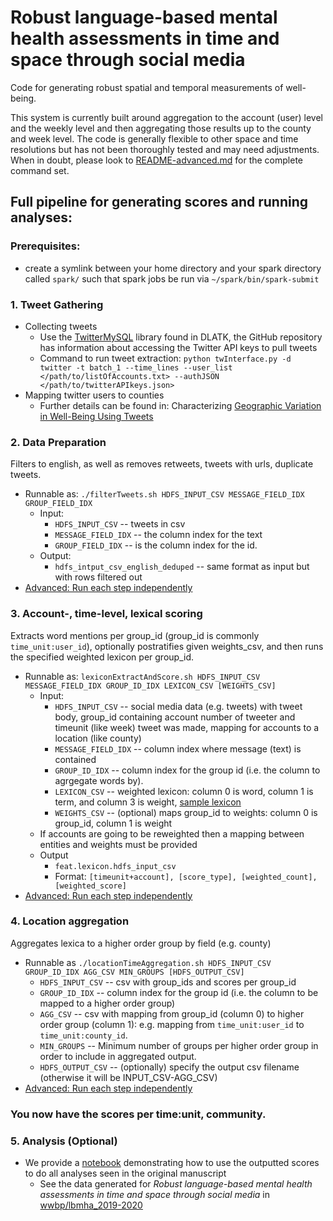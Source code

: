 # Robust language-based mental health assessments in time and space through social media
Code for generating robust spatial and temporal measurements of well-being. 

This system is currently built around aggregation to the account (user) level and the weekly level and then aggregating those results up to the county and week level. The code is generally flexible to other space and time resolutions but has not been thoroughly tested and may need adjustments. When in doubt, please look to [README-advanced.md](./README-advanced.md) for the complete command set.

## Full pipeline for generating scores and running analyses:

### Prerequisites:
- create a symlink between your home directory and your spark directory called `spark/` such that spark jobs be run via `~/spark/bin/spark-submit`

### 1. Tweet Gathering
  - Collecting tweets
    - Use the [TwitterMySQL](https://github.com/dlatk/TwitterMySQL) library found in DLATK, the GitHub repository has information about accessing the Twitter API keys to pull tweets
    - Command to run tweet extraction: `python twInterface.py -d twitter -t batch_1 --time_lines --user_list </path/to/listOfAccounts.txt> --authJSON </path/to/twitterAPIkeys.json>`
  - Mapping twitter users to counties
    - Further details can be found in: Characterizing [Geographic Variation in Well-Being Using Tweets](https://www.researchgate.net/publication/282330246_Characterizing_Geographic_Variation_in_Well-Being_Using_Tweets)

### 2. Data Preparation
Filters to english, as well as removes retweets, tweets with urls, duplicate tweets. 
- Runnable as: `./filterTweets.sh HDFS_INPUT_CSV MESSAGE_FIELD_IDX GROUP_FIELD_IDX` 
  - Input: 
      - `HDFS_INPUT_CSV` -- tweets in csv 
      - `MESSAGE_FIELD_IDX` -- the column index for the text
      - `GROUP_FIELD_IDX` -- is the column index for the id. 
  - Output: 
    - `hdfs_intput_csv_english_deduped` -- same format as input but with rows filtered out
- [Advanced: Run each step independently](/README-advanced.md)

### 3. Account-, time-level, lexical scoring   
  Extracts word mentions per group_id (group_id is commonly `time_unit:user_id`), optionally postratifies given weights_csv, and then runs the specified weighted lexicon per group_id. 
- Runnable as: `lexiconExtractAndScore.sh HDFS_INPUT_CSV MESSAGE_FIELD_IDX GROUP_ID_IDX LEXICON_CSV [WEIGHTS_CSV]`
  - Input:
    - `HDFS_INPUT_CSV` -- social media data (e.g. tweets) with tweet body, group_id containing account number of tweeter and timeunit (like week) tweet was made, mapping for accounts to a location (like county)
    - `MESSAGE_FIELD_IDX` -- column index where message (text) is contained
    - `GROUP_ID_IDX` -- column index for the group id (i.e. the column to agrgegate words by). 
    - `LEXICON_CSV` -- weighted lexicon: column 0 is word, column 1 is term, and column 3 is weight, [sample lexicon](/dd_depAnxLex_ctlb2adapt_nostd.csv)
    - `WEIGHTS_CSV` -- (optional) maps group_id to weights: column 0 is group_id, column 1 is weight
  - If accounts are going to be reweighted then a mapping between entities and weights must be provided
  - Output 
    - `feat.lexicon.hdfs_input_csv`
    - Format: `[timeunit+account], [score_type], [weighted_count], [weighted_score]`
- [Advanced: Run each step independently](/README-advanced.md)

### 4. Location aggregation  
  Aggregates lexica to a higher order group by field (e.g. county)
- Runnable as `./locationTimeAggregation.sh HDFS_INPUT_CSV GROUP_ID_IDX AGG_CSV MIN_GROUPS [HDFS_OUTPUT_CSV]`
  - `HDFS_INPUT_CSV` -- csv with group_ids and scores per group_id
  - `GROUP_ID_IDX` -- column index for the group id (i.e. the column to be mapped to a higher order group)
  - `AGG_CSV` -- csv with mapping from group_id (column 0) to higher order group (column 1): e.g. mapping from `time_unit:user_id` to `time_unit:county_id`. 
  - `MIN_GROUPS` -- Minimum number of groups per higher order group in order to include in aggregated output. 
  - `HDFS_OUTPUT_CSV` -- (optionally) specify the output csv filename (otherwise it will be INPUT_CSV-AGG_CSV)
- [Advanced: Run each step independently](/README-advanced.md)

### You now have the scores per time:unit, community. 

### 5. Analysis (Optional) 
- We provide a [notebook](https://colab.research.google.com/drive/17QSaLK9OslTvk9gXs6QWj4mQBUfo_NqU?usp=sharing) demonstrating how to use the outputted scores to do all analyses seen in the original manuscript
  - See the data generated for _Robust language-based mental health assessments in time and space through social media_ in [wwbp/lbmha_2019-2020](https://github.com/wwbp/lbmha_2019-2020)


